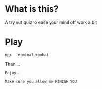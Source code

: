 # What is this?

A try out quiz to ease your mind off work a bit

# Play

`npx  terminal-kombat `

Then ...

```
Enjoy..

Make sure you allow me FINISH YOU


```
